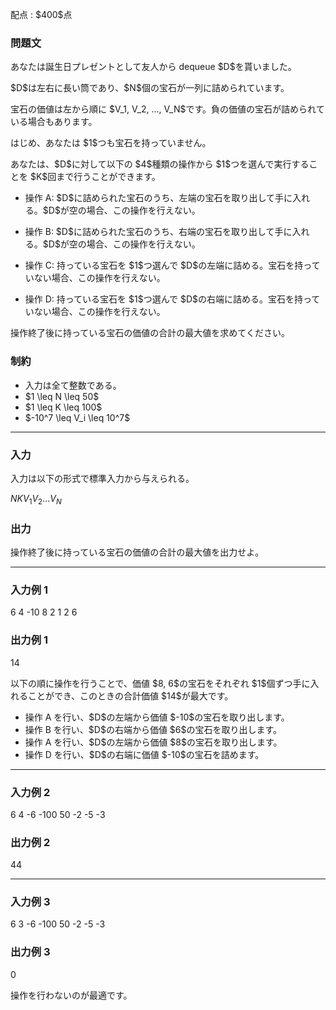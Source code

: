 
<div>

<span>

<span>

<p>
配点 : $400$点
</p>

<div>

<section>

### **問題文**

<p>
あなたは誕生日プレゼントとして友人から dequeue $D$を貰いました。
</p>

<p>
$D$は左右に長い筒であり、$N$個の宝石が一列に詰められています。
</p>

<p>
宝石の価値は左から順に $V_1, V_2, ..., V_N$です。負の価値の宝石が詰められている場合もあります。
</p>

<p>
はじめ、あなたは $1$つも宝石を持っていません。
</p>

<p>
あなたは、$D$に対して以下の $4$種類の操作から $1$つを選んで実行することを $K$回まで行うことができます。
</p>

<ul>

<li>

<p>
操作 A: $D$に詰められた宝石のうち、左端の宝石を取り出して手に入れる。$D$が空の場合、この操作を行えない。
</p>

</li>

<li>

<p>
操作 B: $D$に詰められた宝石のうち、右端の宝石を取り出して手に入れる。$D$が空の場合、この操作を行えない。
</p>

</li>

<li>

<p>
操作 C: 持っている宝石を $1$つ選んで $D$の左端に詰める。宝石を持っていない場合、この操作を行えない。
</p>

</li>

<li>

<p>
操作 D: 持っている宝石を $1$つ選んで $D$の右端に詰める。宝石を持っていない場合、この操作を行えない。
</p>

</li>

</ul>

<p>
操作終了後に持っている宝石の価値の合計の最大値を求めてください。
</p>

</section>

</div>

<div>

<section>

### **制約**

<ul>

<li>
入力は全て整数である。
</li>

<li>
$1 \leq N \leq 50$
</li>

<li>
$1 \leq K \leq 100$
</li>

<li>
$-10^7 \leq V_i \leq 10^7$
</li>

</ul>

</section>

</div>

---

<div>

<div>

<section>

### **入力**

<p>
入力は以下の形式で標準入力から与えられる。
</p>

<div>

$N$$K$$V_1$$V_2$$...$$V_N$
</div>

</section>

</div>

<div>

<section>

### **出力**

<p>
操作終了後に持っている宝石の価値の合計の最大値を出力せよ。
</p>

</section>

</div>

</div>

---

<div>

<section>

### **入力例 1**

<div>

6 4
-10 8 2 1 2 6

</div>

</section>

</div>

<div>

<section>

### **出力例 1**

<div>

14

</div>

<p>
以下の順に操作を行うことで、価値 $8, 6$の宝石をそれぞれ $1$個ずつ手に入れることができ、このときの合計価値 $14$が最大です。
</p>

<ul>

<li>
操作 A を行い、$D$の左端から価値 $-10$の宝石を取り出します。
</li>

<li>
操作 B を行い、$D$の右端から価値 $6$の宝石を取り出します。
</li>

<li>
操作 A を行い、$D$の左端から価値 $8$の宝石を取り出します。
</li>

<li>
操作 D を行い、$D$の右端に価値 $-10$の宝石を詰めます。
</li>

</ul>

</section>

</div>

---

<div>

<section>

### **入力例 2**

<div>

6 4
-6 -100 50 -2 -5 -3

</div>

</section>

</div>

<div>

<section>

### **出力例 2**

<div>

44

</div>

</section>

</div>

---

<div>

<section>

### **入力例 3**

<div>

6 3
-6 -100 50 -2 -5 -3

</div>

</section>

</div>

<div>

<section>

### **出力例 3**

<div>

0

</div>

<p>
操作を行わないのが最適です。
</p>

</section>

</div>

</span>

</span>

</div>
